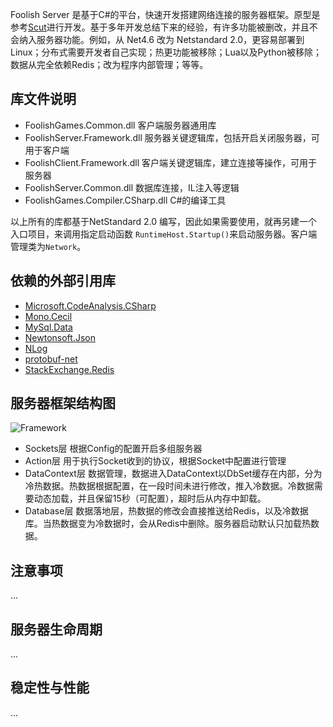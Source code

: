 Foolish Server 是基于C#的平台，快速开发搭建网络连接的服务器框架。原型是参考[Scut](https://github.com/ScutGame/Scut)进行开发。基于多年开发总结下来的经验，有许多功能被删改，并且不会纳入服务器功能。例如，从 Net4.6 改为 Netstandard 2.0，更容易部署到Linux；分布式需要开发者自己实现；热更功能被移除；Lua以及Python被移除；数据从完全依赖Redis；改为程序内部管理；等等。

## 库文件说明

- FoolishGames.Common.dll 客户端服务器通用库
- FoolishServer.Framework.dll 服务器关键逻辑库，包括开启关闭服务器，可用于客户端
- FoolishClient.Framework.dll 客户端关键逻辑库，建立连接等操作，可用于服务器
- FoolishServer.Common.dll 数据库连接，IL注入等逻辑
- FoolishGames.Compiler.CSharp.dll C#的编译工具

以上所有的库都基于NetStandard 2.0 编写，因此如果需要使用，就再另建一个入口项目，来调用指定启动函数 `RuntimeHost.Startup()`来启动服务器。客户端管理类为`Network`。

## 依赖的外部引用库

- [Microsoft.CodeAnalysis.CSharp](https://github.com/dotnet/roslyn)
- [Mono.Cecil](https://github.com/jbevain/cecil/)
- [MySql.Data](https://dev.mysql.com/downloads/)
- [Newtonsoft.Json](https://www.newtonsoft.com/json)
- [NLog](https://nlog-project.org/)
- [protobuf-net](https://github.com/protobuf-net/protobuf-net)
- [StackExchange.Redis](https://github.com/StackExchange/StackExchange.Redis/)

## 服务器框架结构图
![Framework](../raw/main/Documents/Images/Framework.jpg)

- Sockets层 根据Config的配置开启多组服务器
- Action层 用于执行Socket收到的协议，根据Socket中配置进行管理
- DataContext层 数据管理，数据进入DataContext以DbSet缓存在内部，分为冷热数据。热数据根据配置，在一段时间未进行修改，推入冷数据。冷数据需要动态加载，并且保留15秒（可配置），超时后从内存中卸载。
- Database层 数据落地层，热数据的修改会直接推送给Redis，以及冷数据库。当热数据变为冷数据时，会从Redis中删除。服务器启动默认只加载热数据。

## 注意事项
...
## 服务器生命周期
...

## 稳定性与性能
...
